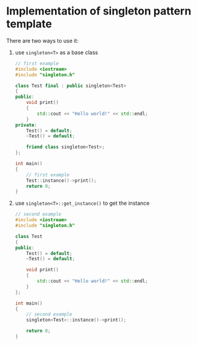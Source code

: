 # Implementation of singleton pattern template
There are two ways to use it:
1. use `singleton<T>` as a base class
    ```cpp
    // first example 
    #include <iostream>
    #include "singleton.h"
    
    class Test final : public singleton<Test>
    {
    public:
        void print()
        {
            std::cout << "Hello world!" << std::endl;
        }
    private:
        Test() = default;
        ~Test() = default;
    
        friend class singleton<Test>;
    };
    
    int main()
    {
        // first example
        Test::instance()->print();
        return 0;
    }
    ```

2. use `singleton<T>::get_instance()` to get the instance
    ```cpp
    // second example 
    #include <iostream>
    #include "singleton.h"

    class Test
    {
    public:
        Test() = default;
        ~Test() = default;

        void print()
        {
            std::cout << "Hello world!" << std::endl;
        }
    };

    int main()
    {
        // second example
        singleton<Test>::instance()->print();

        return 0;
    }
    ```